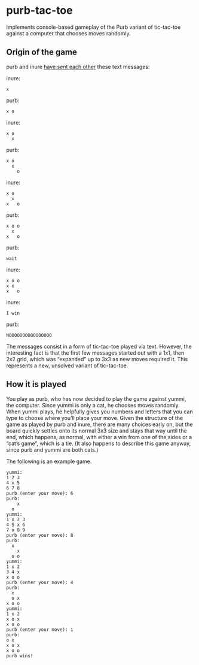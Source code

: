 # purb-tac-toe

Implements console-based gameplay of the Purb variant of tic-tac-toe against a computer that chooses moves randomly.

## Origin of the game

purb and inure [have sent each other](https://twitter.com/purrblind1/status/1700305986723139694) these text messages:

inure:

    x

purb:

    x o

inure:

    x o
      x

purb:

    x o
      x
        o

inure:

    x o
      x
    x   o

purb:

    x o o
      x
    x   o

purb:

    wait

inure:

    x o o
    x x
    x   o

inure:

    I win

purb:

    NOOOOOOOOOOOOOOOO

The messages consist in a form of tic-tac-toe played via text. However, the interesting fact is that the first few messages started out with a 1x1, then 2x2 grid, which was “expanded” up to 3x3 as new moves required it. This represents a new, unsolved variant of tic-tac-toe.

## How it is played

You play as purb, who has now decided to play the game against yummi, the computer. Since yummi is only a cat, he chooses moves randomly. When yummi plays, he helpfully gives you numbers and letters that you can type to choose where you’ll place your move. Given the structure of the game as played by purb and inure, there are many choices early on, but the board quickly settles onto its normal 3x3 size and stays that way until the end, which happens, as normal, with either a win from one of the sides or a “cat’s game”, which is a tie. (It also happens to describe this game anyway, since purb and yummi are both cats.)

The following is an example game.

    yummi:
    1 2 3
    4 x 5
    6 7 8
    purb (enter your move): 6
    purb:
        x  
      o    
    yummi:
    1 x 2 3
    4 5 x 6
    7 o 8 9
    purb (enter your move): 8
    purb:
      x    
        x  
      o o  
    yummi:
    1 x 2
    3 4 x
    x o o
    purb (enter your move): 4
    purb:
      x  
      o x
    x o o
    yummi:
    1 x 2
    x o x
    x o o
    purb (enter your move): 1
    purb:
    o x  
    x o x
    x o o
    purb wins!